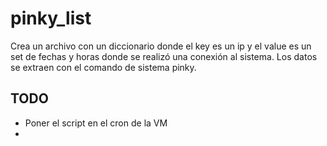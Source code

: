 # pinky_list

Crea un archivo con un diccionario donde el key es un ip y el value es un set de fechas y horas donde se realizó una conexión al sistema.
Los datos se extraen con el comando de sistema pinky.

## TODO
* Poner el script en el cron de la VM
* 
